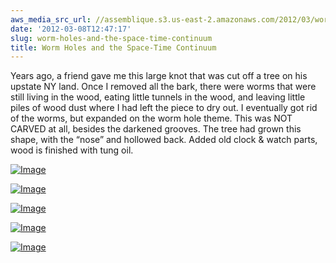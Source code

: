 ```yaml
---
aws_media_src_url: //assemblique.s3.us-east-2.amazonaws.com/2012/03/worm-holes-the-space-time-continuum-a.jpg
date: '2012-03-08T12:47:17'
slug: worm-holes-and-the-space-time-continuum
title: Worm Holes and the Space-Time Continuum
---
```


 Years ago, a friend gave me this large knot that was cut off a tree on his upstate NY land. Once I removed all the bark, there were worms that were still living in the wood, eating little tunnels in the wood, and leaving little piles of wood dust where I had left the piece to dry out. I eventually got rid of the worms, but expanded on the worm hole theme. This was NOT CARVED at all, besides the darkened grooves. The tree had grown this shape, with the “nose” and hollowed back. Added old clock & watch parts, wood is finished with tung oil.

 [![Image](//assemblique.s3.us-east-2.amazonaws.com/2012/03/worm-holes-the-space-time-continuum-a.jpg?w=487)](//assemblique.s3.us-east-2.amazonaws.com/2012/03/worm-holes-the-space-time-continuum-a.jpg)

 [![Image](//assemblique.s3.us-east-2.amazonaws.com/2012/03/worm-holes-the-space-time-continuum-j.jpg?w=487)](//assemblique.s3.us-east-2.amazonaws.com/2012/03/worm-holes-the-space-time-continuum-j.jpg)

 [![Image](//assemblique.s3.us-east-2.amazonaws.com/2012/03/worm-holes-the-space-time-continuum-k.jpg?w=487)](//assemblique.s3.us-east-2.amazonaws.com/2012/03/worm-holes-the-space-time-continuum-k.jpg)

 [![Image](//assemblique.s3.us-east-2.amazonaws.com/2012/03/worm-holes-lw-blk.jpg?w=487)](//assemblique.s3.us-east-2.amazonaws.com/2012/03/worm-holes-lw-blk.jpg)

 [![Image](//assemblique.s3.us-east-2.amazonaws.com/2012/03/worm-holes-lw.jpg?w=487)](//assemblique.s3.us-east-2.amazonaws.com/2012/03/worm-holes-lw.jpg)